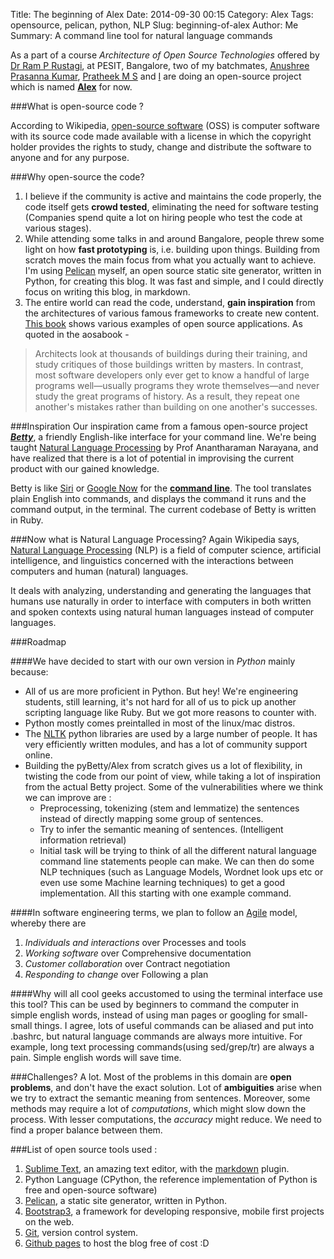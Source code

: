 Title: The beginning of Alex
Date: 2014-09-30 00:15
Category: Alex
Tags: opensource, pelican, python, NLP
Slug: beginning-of-alex
Author: Me
Summary: A command line tool for natural language commands

As a part of a course _Architecture of Open Source Technologies_ offered by [Dr Ram P Rustagi](<mailto:user@example.com>), at PESIT, Bangalore, two of my batchmates, [Anushree Prasanna Kumar](<anushree.apk@gmail.com>), [Pratheek M S](<pratheekonline@gmail.com>) and [I](<chits.26@gmail.com>) are doing an open-source project which is named [__Alex__](https://github.com/pratheekms/alex) for now.


###What is open-source code ?

According to Wikipedia, [open-source software](http://en.wikipedia.org/wiki/Open-source_software) (OSS) is computer software with its source code made available with a license in which the copyright holder provides the rights to study, change and distribute the software to anyone and for any purpose. 


###Why open-source the code?

1. I believe if the community is active and maintains the code properly, the code itself gets __crowd tested__, eliminating the need for software testing (Companies spend quite a lot on hiring people who test the code at various stages).
2. While attending some talks in and around Bangalore, people threw some light on how __fast prototyping__ is, i.e. building upon things. Building from scratch moves the main focus from what you actually want to achieve. I'm using [Pelican](https://github.com/getpelican/pelican) myself, an open source static site generator, written in Python, for creating this blog. It was fast and simple, and I could directly focus on writing this blog, in markdown.
3. The entire world can read the code, understand, __gain inspiration__ from the architectures of various famous frameworks to create new content. [This book](http://aosabook.org/en/index.html) shows various examples of open source applications. As quoted in the aosabook -
> Architects look at thousands of buildings during their training, and study critiques of those buildings written by masters. In contrast, most software developers only ever get to know a handful of large programs well—usually programs they wrote themselves—and never study the great programs of history. As a result, they repeat one another's mistakes rather than building on one another's successes. 

###Inspiration
Our inspiration came from a famous open-source project [___Betty___](https://github.com/pickhardt/betty), a friendly English-like interface for your command line. We're being taught [Natural Language Processing](http://nlp-course.appspot.com/lectures.html#) by Prof Anantharaman Narayana, and have realized that there is a lot of potential in improvising the current product with our gained knowledge.

Betty is like [Siri](http://en.wikipedia.org/wiki/Siri) or [Google Now](http://en.wikipedia.org/wiki/Google_Now) for the [__command line__](http://en.wikipedia.org/wiki/Command-line_interface). The tool translates plain English into commands, and displays the command it runs and the command output, in the terminal. The current codebase of Betty is written in Ruby. 

###Now what is Natural Language Processing?
Again Wikipedia says, [Natural Language Processing](http://en.wikipedia.org/wiki/Natural_language_processing) (NLP) is a field of computer science, artificial intelligence, and linguistics concerned with the interactions between computers and human (natural) languages.

It deals with analyzing, understanding and generating the languages that humans use naturally in order to interface with computers in both written and spoken contexts using natural human languages instead of computer languages. 





###Roadmap

####We have decided to start with our own version in _Python_ mainly because:
 - All of us are more proficient in Python. But hey! We're engineering students, still learning, it's not hard for all of us to pick up another scripting language like Ruby. But we got more reasons to counter with. 
 - Python mostly comes preintalled in most of the linux/mac distros.
 - The [NLTK](http://en.wikipedia.org/wiki/Natural_Language_Toolkit) python libraries are used by a large number of people. It has very efficiently written modules, and has a lot of community support online. 
 - Building the pyBetty/Alex from scratch gives us a lot of flexibility, in twisting the code from our point of view, while taking a lot of inspiration from the actual Betty project. Some of the vulnerabilities where we think we can improve are : 
	- Preprocessing, tokenizing (stem and lemmatize) the sentences instead of directly mapping some group of sentences.
	- Try to infer the semantic meaning of sentences. (Intelligent information retrieval)
	- Initial task will be trying to think of all the different natural language command line statements people can make. We can then do some NLP techniques (such as Language Models, Wordnet look ups etc or even use some Machine learning techniques) to get a good implementation. All this starting with one example command.

####In software engineering terms, we plan to follow an [Agile](http://en.wikipedia.org/wiki/Agile_software_development) model, whereby there are
1. _Individuals and interactions_ over Processes and tools
2. _Working software_ over Comprehensive documentation
3. _Customer collaboration_ over Contract negotiation
4. _Responding to change_ over Following a plan



####Why will all cool geeks accustomed to using the terminal interface use this tool?
This can be used by beginners to command the computer in simple english words, instead of using man pages or googling for small-small things. I agree, lots of useful commands can be aliased and put into .bashrc, but natural language commands are always more intuitive. 
For example, long text processing commands(using sed/grep/tr) are always a pain. Simple english words will save time.

###Challenges?
A lot. Most of the problems in this domain are __open problems__, and don't have the exact solution. Lot of __ambiguities__ arise when we try to extract the semantic meaning from sentences. Moreover, some methods may require a lot of _computations_, which might slow down the process. With lesser computations, the _accuracy_ might reduce. We need to find a proper balance between them.



###List of open source tools used :
1. [Sublime Text](http://www.sublimetext.com/), an amazing text editor, with the [markdown](https://github.com/revolunet/sublimetext-markdown-preview) plugin.
2. Python Language (CPython, the reference implementation of Python is free and open-source software)
3. [Pelican](https://github.com/getpelican/pelican), a static site generator, written in Python.
4. [Bootstrap3](http://getbootstrap.com/), a framework for developing responsive, mobile first projects on the web.
5. [Git](http://git-scm.com/), version control system.
6. [Github pages](https://pages.github.com/) to host the blog free of cost :D